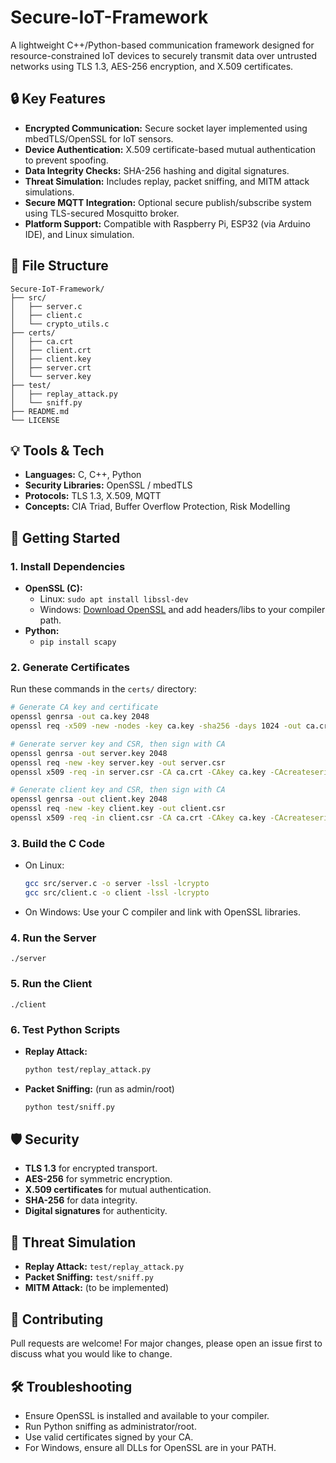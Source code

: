 # Secure-IoT-Framework

A lightweight C++/Python-based communication framework designed for resource-constrained IoT devices to securely transmit data over untrusted networks using TLS 1.3, AES-256 encryption, and X.509 certificates.

## 🔒 Key Features

- **Encrypted Communication:** Secure socket layer implemented using mbedTLS/OpenSSL for IoT sensors.
- **Device Authentication:** X.509 certificate-based mutual authentication to prevent spoofing.
- **Data Integrity Checks:** SHA-256 hashing and digital signatures.
- **Threat Simulation:** Includes replay, packet sniffing, and MITM attack simulations.
- **Secure MQTT Integration:** Optional secure publish/subscribe system using TLS-secured Mosquitto broker.
- **Platform Support:** Compatible with Raspberry Pi, ESP32 (via Arduino IDE), and Linux simulation.

## 📁 File Structure

```
Secure-IoT-Framework/
├── src/
│   ├── server.c
│   ├── client.c
│   └── crypto_utils.c
├── certs/
│   ├── ca.crt
│   ├── client.crt
│   ├── client.key
│   ├── server.crt
│   └── server.key
├── test/
│   ├── replay_attack.py
│   └── sniff.py
├── README.md
└── LICENSE
```

## 💡 Tools & Tech

- **Languages:** C, C++, Python
- **Security Libraries:** OpenSSL / mbedTLS
- **Protocols:** TLS 1.3, X.509, MQTT
- **Concepts:** CIA Triad, Buffer Overflow Protection, Risk Modelling

## 🚀 Getting Started

### 1. Install Dependencies

- **OpenSSL (C):**
  - Linux: `sudo apt install libssl-dev`
  - Windows: [Download OpenSSL](https://slproweb.com/products/Win32OpenSSL.html) and add headers/libs to your compiler path.
- **Python:**
  - `pip install scapy`

### 2. Generate Certificates

Run these commands in the `certs/` directory:
```sh
# Generate CA key and certificate
openssl genrsa -out ca.key 2048
openssl req -x509 -new -nodes -key ca.key -sha256 -days 1024 -out ca.crt

# Generate server key and CSR, then sign with CA
openssl genrsa -out server.key 2048
openssl req -new -key server.key -out server.csr
openssl x509 -req -in server.csr -CA ca.crt -CAkey ca.key -CAcreateserial -out server.crt -days 500 -sha256

# Generate client key and CSR, then sign with CA
openssl genrsa -out client.key 2048
openssl req -new -key client.key -out client.csr
openssl x509 -req -in client.csr -CA ca.crt -CAkey ca.key -CAcreateserial -out client.crt -days 500 -sha256
```

### 3. Build the C Code

- On Linux:
  ```sh
  gcc src/server.c -o server -lssl -lcrypto
  gcc src/client.c -o client -lssl -lcrypto
  ```
- On Windows: Use your C compiler and link with OpenSSL libraries.

### 4. Run the Server

```
./server
```

### 5. Run the Client

```
./client
```

### 6. Test Python Scripts

- **Replay Attack:**
  ```sh
  python test/replay_attack.py
  ```
- **Packet Sniffing:** (run as admin/root)
  ```sh
  python test/sniff.py
  ```

## 🛡️ Security

- **TLS 1.3** for encrypted transport.
- **AES-256** for symmetric encryption.
- **X.509 certificates** for mutual authentication.
- **SHA-256** for data integrity.
- **Digital signatures** for authenticity.

## 🧪 Threat Simulation

- **Replay Attack:** `test/replay_attack.py`
- **Packet Sniffing:** `test/sniff.py`
- **MITM Attack:** (to be implemented)

## 🤝 Contributing

Pull requests are welcome! For major changes, please open an issue first to discuss what you would like to change.

## 🛠️ Troubleshooting
- Ensure OpenSSL is installed and available to your compiler.
- Run Python sniffing as administrator/root.
- Use valid certificates signed by your CA.
- For Windows, ensure all DLLs for OpenSSL are in your PATH.
